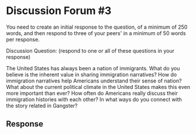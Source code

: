 # Discussion Forum #3

You need to create an initial response to the question, of a minimum of 250 words, and then respond to three of your peers' in a minimum of 50 words per response.

Discussion Question: (respond to one or all of these questions in your response)

The United States has always been a nation of immigrants. What do you believe is the inherent value in sharing immigration narratives? How do immigration narratives help Americans understand their sense of nation? What about the current political climate in the United States makes this even more important than ever? How often do Americans really discuss their immigration histories with each other? In what ways do you connect with the story related in Gangster?

## Response

